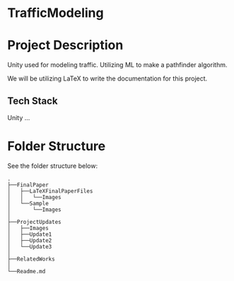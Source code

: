 # TrafficModeling

# Project Description

Unity used for modeling traffic. Utilizing ML to make a pathfinder algorithm.

We will be utilizing LaTeX to write the documentation for this project.

## Tech Stack

Unity
...

# Folder Structure

See the folder structure below:
```
.
├──FinalPaper
│   ├──LaTeXFinalPaperFiles
│   │   └──Images
│   └──Sample
│       └──Images
│
├──ProjectUpdates
│   ├──Images
│   ├──Update1
│   ├──Update2
│   └──Update3
│
├──RelatedWorks
│
└──Readme.md
```